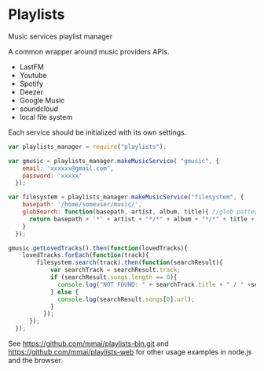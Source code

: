 # Playlists

Music services playlist manager

A common wrapper around music providers APIs.

* LastFM
* Youtube
* Spotify
* Deezer
* Google Music
* soundcloud
* local file system

Each service should be initialized with its own settings.

```javascript
var playlists_manager = require("playlists");

var gmusic = playlists_manager.makeMusicService( "gmusic", {
    email: 'xxxxxx@gmail.com',
    password: 'xxxxx'
  });

var filesystem = playlists_manager.makeMusicService("filesystem", {
    basepath: '/home/someuser/music/',
    globSearch: function(basepath, artist, album, title){ //glob pattern for searching music files
      return basepath + '*' + artist + "*/*" + album + "*/*" + title + "*.*";
    }
  });

gmusic.getLovedTracks().then(function(lovedTracks){
    lovedTracks.forEach(function(track){
        filesystem.search(track).then(function(searchResult){
            var searchTrack = searchResult.track;
            if (searchResult.songs.length == 0){
              console.log("NOT FOUND: " + searchTrack.title + " / " +searchTrack.artist.name);
            } else {
              console.log(searchResult.songs[0].url);
            }
          });
      });
  });
```

See https://github.com/mmai/playlists-bin.git and https://github.com/mmai/playlists-web for other usage examples in node.js and the browser.

